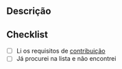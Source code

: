 
<!--- Obrigada pela contribuição para o `awesome-cafezin`!  
Antes de submeter esse PR, preencha os dados abaixo: -->

## Descrição
<!--- Descreva suas alterações com detalhes, caso necessário  -->

## Checklist
<!--- Preencha o `x` todos os boxes aplicáveis  -->
- [ ] Li os requisitos de [contribuição]()
- [ ] Já procurei na lista e não encontrei
